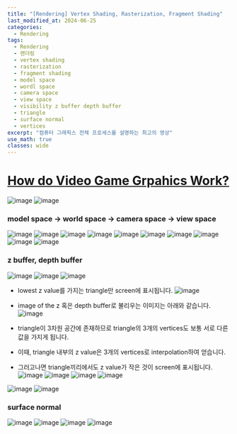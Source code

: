 ```yaml
---
title: "[Rendering] Vertex Shading, Rasterization, Fragment Shading"
last_modified_at: 2024-06-25
categories:
  - Rendering
tags:
  - Rendering
  - 렌더링
  - vertex shading
  - rasterization
  - fragment shading
  - model space
  - wordl space
  - camera space
  - view space
  - visibility z buffer depth buffer
  - triangle
  - surface normal
  - vertices
excerpt: "컴퓨터 그래픽스 전체 프로세스를 설명하는 최고의 영상"
use_math: true
classes: wide
---
```


# [How do Video Game Grpahics Work?](https://youtu.be/C8YtdC8mxTU?si=_gpbb-TD1xGGxmrS)

![image](https://github.com/sandokim/sandokim.github.io/assets/74639652/e8ab0a57-9f95-4bea-bdfa-ab419ac0cf9b)
![image](https://github.com/sandokim/sandokim.github.io/assets/74639652/d8631600-d1b9-4651-b099-8b4a27fa4aca)

### model space -> world space -> camera space -> view space
![image](https://github.com/sandokim/sandokim.github.io/assets/74639652/7a894c47-e99c-43f3-af51-cd93d038805a)
![image](https://github.com/sandokim/sandokim.github.io/assets/74639652/166ef1ec-b325-4c62-86df-448c3ac3815d)
![image](https://github.com/sandokim/sandokim.github.io/assets/74639652/1366dec4-69b8-4e29-a6ab-e0a96ebde7bc)
![image](https://github.com/sandokim/sandokim.github.io/assets/74639652/6aac8331-2e79-48b1-96e6-e03391acd085)
![image](https://github.com/sandokim/sandokim.github.io/assets/74639652/e594200a-577d-404c-b26a-92b1b29dab6d)
![image](https://github.com/sandokim/sandokim.github.io/assets/74639652/1e622d79-a835-47ea-827b-892ec437ce86)
![image](https://github.com/sandokim/sandokim.github.io/assets/74639652/05cdfadf-e748-4cdd-8191-e8c1ee1c6ab4)
![image](https://github.com/sandokim/sandokim.github.io/assets/74639652/4d80fedd-b0b2-4d73-ac01-32d02cb76691)
![image](https://github.com/sandokim/sandokim.github.io/assets/74639652/609ac510-b33f-4f85-86ee-5c40a71814aa)
![image](https://github.com/sandokim/sandokim.github.io/assets/74639652/3200d10c-431e-4095-a268-a641b7e671d3)

### z buffer, depth buffer

![image](https://github.com/sandokim/sandokim.github.io/assets/74639652/aae80475-1180-42aa-ad6d-b83e7b3ab7b8)
![image](https://github.com/sandokim/sandokim.github.io/assets/74639652/5d6c300f-ae13-4d40-88d1-6582699b8621)
![image](https://github.com/sandokim/sandokim.github.io/assets/74639652/4116cc4e-c24a-467e-b4ae-fbf193e4ebf8)
- lowest z value를 가지는 triangle만 screen에 표시됩니다.
![image](https://github.com/sandokim/sandokim.github.io/assets/74639652/8c24c9f9-30e3-4fed-87d5-0d14affb758b)

- image of the z 혹은 depth buffer로 불리우는 이미지는 아래와 같습니다.
![image](https://github.com/sandokim/sandokim.github.io/assets/74639652/3577c9be-c9b2-4c12-96e0-787d3705aa53)
- triangle이 3차원 공간에 존재하므로 triangle의 3개의 vertices도 보통 서로 다른 값을 가지게 됩니다.
- 이때, triangle 내부의 z value은 3개의 vertices로 interpolation하여 얻습니다.
- 그러고나면 triangle끼리에서도 z value가 작은 것이 screen에 표시됩니다.
![image](https://github.com/sandokim/sandokim.github.io/assets/74639652/2e17b3e0-c026-4e8f-9467-df53ad32f954)
![image](https://github.com/sandokim/sandokim.github.io/assets/74639652/1decb903-3abb-4e3b-8284-a13e8484aceb)
![image](https://github.com/sandokim/sandokim.github.io/assets/74639652/234c0971-d3e8-4212-9bf4-f3934a59b7f9)
![image](https://github.com/sandokim/sandokim.github.io/assets/74639652/aa4e9ae3-e30e-44ae-bd4e-a594cdf5d12a)

![image](https://github.com/sandokim/sandokim.github.io/assets/74639652/7bad4d50-1e4b-45fc-b2cf-6a46a615d6d1)
![image](https://github.com/sandokim/sandokim.github.io/assets/74639652/33251dea-52a3-4574-a5ca-1779af680aac)

### surface normal
![image](https://github.com/sandokim/sandokim.github.io/assets/74639652/fac31a35-0e24-452f-9f14-83a7c723cbcd)
![image](https://github.com/sandokim/sandokim.github.io/assets/74639652/35cef61b-aa13-45dd-bc59-493ac17559d4)
![image](https://github.com/sandokim/sandokim.github.io/assets/74639652/f815109d-3b57-4b5f-9aa6-349537f8858f)
![image](https://github.com/sandokim/sandokim.github.io/assets/74639652/649ba906-2755-409e-ab45-3e34ff0737a8)





















